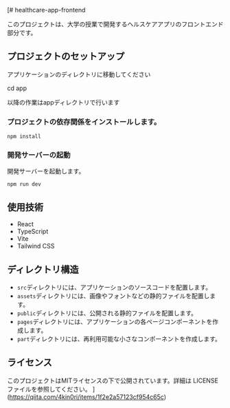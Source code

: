 [# healthcare-app-frontend

このプロジェクトは、大学の授業で開発するヘルスケアアプリのフロントエンド部分です。

## プロジェクトのセットアップ
アプリケーションのディレクトリに移動してください

cd app

以降の作業はappディレクトリで行います


### プロジェクトの依存関係をインストールします。

```
npm install
```

### 開発サーバーの起動

開発サーバーを起動します。

```
npm run dev
```


## 使用技術

- React
- TypeScript
- Vite
- Tailwind CSS

## ディレクトリ構造
- `src`ディレクトリには、アプリケーションのソースコードを配置します。
- `assets`ディレクトリには、画像やフォントなどの静的ファイルを配置します。
- `public`ディレクトリには、公開される静的ファイルを配置します。
- `pages`ディレクトリには、アプリケーションの各ページコンポーネントを作成します。
- `part`ディレクトリには、再利用可能な小さなコンポーネントを作成します。


## ライセンス

このプロジェクトはMITライセンスの下で公開されています。詳細は LICENSE ファイルを参照してください。
](https://qiita.com/4kin0ri/items/1f2e2a57123cf954c65c)
